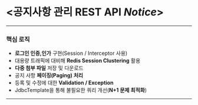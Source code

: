  # <공지사항 관리 REST API   *Notice*> 
<hr>

### 핵심 로직
- **로그인 인증,인가** 구현(Session / Interceptor 사용)
- 대용량 트래픽에 대비해 **Redis Session Clustering** 활용
- **다중 첨부 파일** 저장 및 다운로드
- 공지 사항 **페이징(Paging) 처리**
- 등록 및 수정에 대한 **Validation / Exception**
- JdbcTemplate을 통해 불필요한 쿼리 개선(**N+1 문제 최적화**)
<hr>
